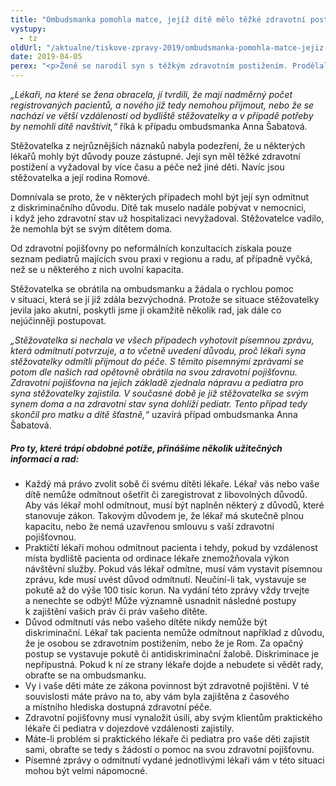 ```yaml
---
title: "Ombudsmanka pomohla matce, jejíž dítě mělo těžké zdravotní postižení"
vystupy:
  - tz
oldUrl: "/aktualne/tiskove-zpravy-2019/ombudsmanka-pomohla-matce-jejiz-dite-melo-tezke-zdravotni-postizeni"
date: 2019-04-05
perex: "<p>Ženě se narodil syn s těžkým zdravotním postižením. Prodělal několik náročných operací a po dobu následujících měsíců musel zůstat v nemocnici. Postupně se však jeho stav zlepšil a stabilizoval natolik, že mohl být propuštěn do domácí péče. Tady však nastal problém. Aby mohl být propuštěn z nemocnice, musel být předán do péče pediatra. Žádný pediatr se ho však nechtěl ujmout. Matka se postupně obracela na dětské lékaře v blízkém i vzdáleném okolí, ale všichni jejího syna odmítali. Ten tak musel dále zůstávat sám v nemocnici a nemohl jít domů. Matka měla podezření, že se stala obětí diskriminace. Obrátila se na ombudsmanku, která jí dokázala pomoci. Dnes je se svým synem konečně doma. </p>"
---
```


<!-- imported from the old website -->

<p><i>„Lékaři, na které se žena obracela, jí tvrdili, že mají nadměrný počet registrovaných pacientů, a nového již tedy nemohou přijmout, nebo že se nachází ve větší vzdálenosti od bydliště stěžovatelky a v případě potřeby by nemohli dítě navštívit,“</i> říká k případu ombudsmanka Anna Šabatová. </p> <p>Stěžovatelka z nejrůznějších náznaků nabyla podezření, že u některých lékařů mohly být důvody pouze zástupné. Její syn měl těžké zdravotní postižení a vyžadoval by více času a péče než jiné děti. Navíc jsou stěžovatelka a její rodina Romové. </p> <p>Domnívala se proto, že v některých případech mohl být její syn odmítnut z diskriminačního důvodu. Dítě tak muselo nadále pobývat v nemocnici, i když jeho zdravotní stav už hospitalizaci nevyžadoval. Stěžovatelce vadilo, že nemohla být se svým dítětem doma.</p> <p>Od zdravotní pojišťovny po neformálních konzultacích získala pouze seznam pediatrů majících svou praxi v regionu a radu, ať případně vyčká, než se u některého z nich uvolní kapacita. </p> <p>Stěžovatelka se obrátila na ombudsmanku a žádala o rychlou pomoc v situaci, která se jí již zdála bezvýchodná. Protože se situace stěžovatelky jevila jako akutní, poskytli jsme jí okamžitě několik rad, jak dále co nejúčinněji postupovat. </p> <p><i>„Stěžovatelka si nechala ve všech případech vyhotovit písemnou zprávu, která odmítnutí potvrzuje, a to včetně uvedení důvodu, proč lékaři syna stěžovatelky odmítli přijmout do péče. S těmito písemnými zprávami se potom dle našich rad opětovně obrátila na svou zdravotní pojišťovnu. Zdravotní pojišťovna na jejich základě zjednala nápravu a pediatra pro syna stěžovatelky zajistila. V současné době je již stěžovatelka se svým synem doma a na zdravotní stav syna dohlíží pediatr. Tento případ tedy skončil pro matku a dítě šťastně,“</i> uzavírá případ ombudsmanka Anna Šabatová. </p> <h5>Pro ty, které trápí obdobné potíže, přinášíme několik užitečných informací a rad:</h5> <p></p><ul><li>Každý má právo zvolit sobě či svému dítěti lékaře. Lékař vás nebo vaše dítě nemůže odmítnout ošetřit či zaregistrovat z libovolných důvodů. Aby vás lékař mohl odmítnout, musí být naplněn některý z důvodů, které stanovuje zákon. Takovým důvodem je, že lékař má skutečně plnou kapacitu, nebo že nemá uzavřenou smlouvu s vaší zdravotní pojišťovnou. </li><li>Praktičtí lékaři mohou odmítnout pacienta i tehdy, pokud by vzdálenost místa bydliště pacienta od ordinace lékaře znemožňovala výkon návštěvní služby. Pokud vás lékař odmítne, musí vám vystavit písemnou zprávu, kde musí uvést důvod odmítnutí. Neučiní-li tak, vystavuje se pokutě až do výše 100 tisíc korun. Na vydání této zprávy vždy trvejte a nenechte se odbýt! Může významně usnadnit následné postupy k zajištění vašich práv či práv vašeho dítěte. </li><li>Důvod odmítnutí vás nebo vašeho dítěte nikdy nemůže být diskriminační. Lékař tak pacienta nemůže odmítnout například z důvodu, že je osobou se zdravotním postižením, nebo že je Rom. Za opačný postup se vystavuje pokutě či antidiskriminační žalobě. Diskriminace je nepřípustná. Pokud k ní ze strany lékaře dojde a nebudete si vědět rady, obraťte se na ombudsmanku.</li><li>Vy i vaše děti máte ze zákona povinnost být zdravotně pojištěni. V té souvislosti máte právo na to, aby vám byla zajištěna z časového a místního hlediska dostupná zdravotní péče. </li><li>Zdravotní pojišťovny musí vynaložit úsilí, aby svým klientům praktického lékaře či pediatra v dojezdové vzdálenosti zajistily. </li><li>Máte-li problém si praktického lékaře či pediatra pro vaše děti zajistit sami, obraťte se tedy s žádostí o pomoc na svou zdravotní pojišťovnu. </li><li>Písemné zprávy o odmítnutí vydané jednotlivými lékaři vám v této situaci mohou být velmi nápomocné. </li></ul><p></p>
